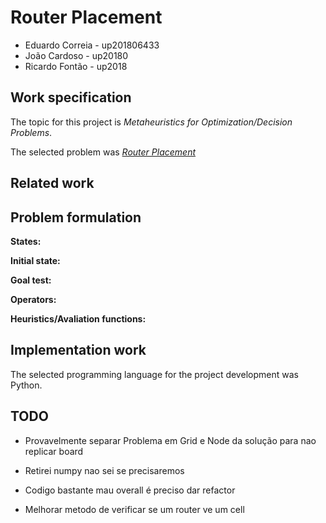 # Router Placement

- Eduardo Correia - up201806433
- João Cardoso - up20180
- Ricardo Fontão - up2018

## Work specification

The topic for this project is *Metaheuristics for Optimization/Decision Problems*.

The selected problem was *[Router Placement](https://storage.googleapis.com/coding-competitions.appspot.com/HC/2017/hashcode2017_final_task.pdf)*

## Related work

## Problem formulation

**States:**

**Initial state:**

**Goal test:**

**Operators:**

**Heuristics/Avaliation functions:**

## Implementation work

The selected programming language for the project development was Python.


## TODO

* Provavelmente separar Problema em Grid e Node da solução para nao replicar board

* Retirei numpy nao sei se precisaremos

* Codigo bastante mau overall é preciso dar refactor

* Melhorar metodo de verificar se um router ve um cell